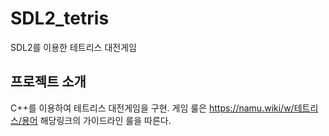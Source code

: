 # SDL2_tetris
SDL2를 이용한 테트리스 대전게임

## 프로젝트 소개
C++를 이용하여 테트리스 대전게임을 구현.
게임 룰은 https://namu.wiki/w/테트리스/용어 해당링크의 가이드라인 룰을 따른다.
